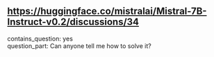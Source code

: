 ## https://huggingface.co/mistralai/Mistral-7B-Instruct-v0.2/discussions/34

contains_question: yes  
question_part: Can anyone tell me how to solve it?  